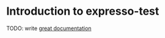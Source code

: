# Introduction to expresso-test

TODO: write [great documentation](http://jacobian.org/writing/great-documentation/what-to-write/)
